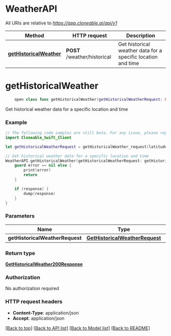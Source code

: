 # WeatherAPI

All URIs are relative to *https://app.cloneable.ai/api/v1*

Method | HTTP request | Description
------------- | ------------- | -------------
[**getHistoricalWeather**](WeatherAPI.md#gethistoricalweather) | **POST** /weather/historical | Get historical weather data for a specific location and time


# **getHistoricalWeather**
```swift
    open class func getHistoricalWeather(getHistoricalWeatherRequest: GetHistoricalWeatherRequest? = nil, completion: @escaping (_ data: GetHistoricalWeather200Response?, _ error: Error?) -> Void)
```

Get historical weather data for a specific location and time

### Example
```swift
// The following code samples are still beta. For any issue, please report via http://github.com/OpenAPITools/openapi-generator/issues/new
import Cloneable_Swift_Client

let getHistoricalWeatherRequest = getHistoricalWeather_request(latitude: 123, longitude: 123, timestamp: "timestamp_example", units: "units_example") // GetHistoricalWeatherRequest | Body (optional)

// Get historical weather data for a specific location and time
WeatherAPI.getHistoricalWeather(getHistoricalWeatherRequest: getHistoricalWeatherRequest) { (response, error) in
    guard error == nil else {
        print(error)
        return
    }

    if (response) {
        dump(response)
    }
}
```

### Parameters

Name | Type | Description  | Notes
------------- | ------------- | ------------- | -------------
 **getHistoricalWeatherRequest** | [**GetHistoricalWeatherRequest**](GetHistoricalWeatherRequest.md) | Body | [optional] 

### Return type

[**GetHistoricalWeather200Response**](GetHistoricalWeather200Response.md)

### Authorization

No authorization required

### HTTP request headers

 - **Content-Type**: application/json
 - **Accept**: application/json

[[Back to top]](#) [[Back to API list]](../README.md#documentation-for-api-endpoints) [[Back to Model list]](../README.md#documentation-for-models) [[Back to README]](../README.md)

